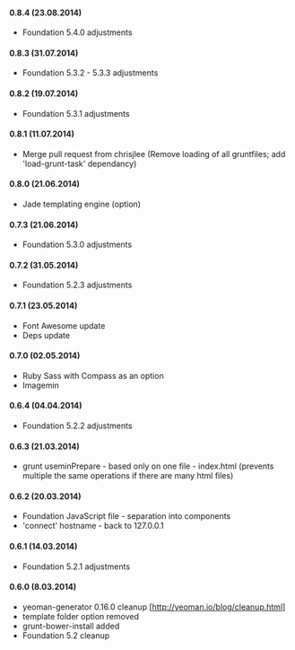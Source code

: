 #### 0.8.4 (23.08.2014)

- Foundation 5.4.0 adjustments

#### 0.8.3 (31.07.2014)

- Foundation 5.3.2 - 5.3.3 adjustments

#### 0.8.2 (19.07.2014)

- Foundation 5.3.1 adjustments

#### 0.8.1 (11.07.2014)

- Merge pull request from chrisjlee (Remove loading of all gruntfiles; add 'load-grunt-task' dependancy)

#### 0.8.0 (21.06.2014)

- Jade templating engine (option)

#### 0.7.3 (21.06.2014)

- Foundation 5.3.0 adjustments

#### 0.7.2 (31.05.2014)

- Foundation 5.2.3 adjustments

#### 0.7.1 (23.05.2014)

- Font Awesome update
- Deps update

#### 0.7.0 (02.05.2014)

- Ruby Sass with Compass as an option
- Imagemin

#### 0.6.4 (04.04.2014)

- Foundation 5.2.2 adjustments

#### 0.6.3 (21.03.2014)

- grunt useminPrepare - based only on one file - index.html (prevents multiple the same operations if there are many html files)

#### 0.6.2 (20.03.2014)

- Foundation JavaScript file - separation into components
- 'connect' hostname - back to 127.0.0.1

#### 0.6.1 (14.03.2014)

- Foundation 5.2.1 adjustments

#### 0.6.0 (8.03.2014)

- yeoman-generator 0.16.0 cleanup [http://yeoman.io/blog/cleanup.html]
- template folder option removed
- grunt-bower-install added
- Foundation 5.2 cleanup